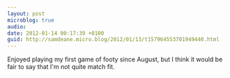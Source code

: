 ```yaml
---
layout: post
microblog: true
audio: 
date: 2012-01-14 00:17:39 +0100
guid: http://samdeane.micro.blog/2012/01/13/t157964553701949440.html
---
```

Enjoyed playing my first game of footy since August, but I think it would be fair to say that I'm not quite match fit.
